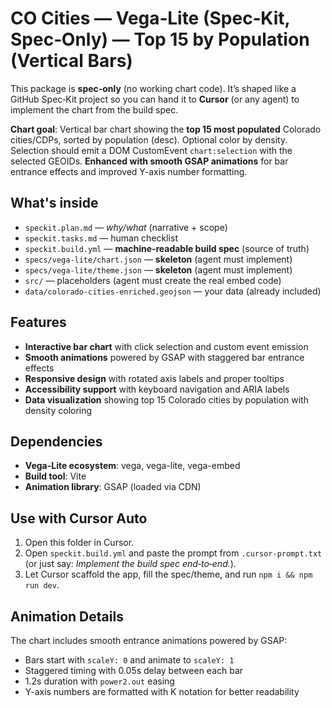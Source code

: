 
# CO Cities — Vega‑Lite (Spec‑Kit, Spec‑Only) — Top 15 by Population (Vertical Bars)

This package is **spec‑only** (no working chart code). It’s shaped like a GitHub Spec‑Kit project so you can
hand it to **Cursor** (or any agent) to implement the chart from the build spec.

**Chart goal**: Vertical bar chart showing the **top 15 most populated** Colorado cities/CDPs, sorted by population (desc).
Optional color by density. Selection should emit a DOM CustomEvent `chart:selection` with the selected GEOIDs.
**Enhanced with smooth GSAP animations** for bar entrance effects and improved Y-axis number formatting.

## What's inside
- `speckit.plan.md` — *why/what* (narrative + scope)
- `speckit.tasks.md` — human checklist
- `speckit.build.yml` — **machine‑readable build spec** (source of truth)
- `specs/vega-lite/chart.json` — **skeleton** (agent must implement)
- `specs/vega-lite/theme.json` — **skeleton** (agent must implement)
- `src/` — placeholders (agent must create the real embed code)
- `data/colorado-cities-enriched.geojson` — your data (already included)

## Features
- **Interactive bar chart** with click selection and custom event emission
- **Smooth animations** powered by GSAP with staggered bar entrance effects
- **Responsive design** with rotated axis labels and proper tooltips
- **Accessibility support** with keyboard navigation and ARIA labels
- **Data visualization** showing top 15 Colorado cities by population with density coloring


## Dependencies
- **Vega-Lite ecosystem**: vega, vega-lite, vega-embed
- **Build tool**: Vite
- **Animation library**: GSAP (loaded via CDN)

## Use with Cursor Auto
1) Open this folder in Cursor.
2) Open `speckit.build.yml` and paste the prompt from `.cursor-prompt.txt` (or just say: *Implement the build spec end‑to‑end.*).
3) Let Cursor scaffold the app, fill the spec/theme, and run `npm i && npm run dev`.

## Animation Details
The chart includes smooth entrance animations powered by GSAP:
- Bars start with `scaleY: 0` and animate to `scaleY: 1`
- Staggered timing with 0.05s delay between each bar
- 1.2s duration with `power2.out` easing
- Y-axis numbers are formatted with K notation for better readability
